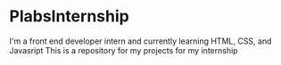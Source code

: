 # PlabsInternship

I'm a front end developer intern and currently learning HTML, CSS, and Javasript
This is a repository for my projects for my internship 
